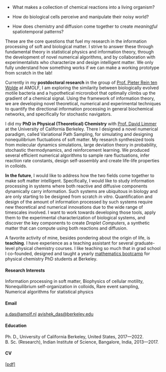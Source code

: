 - What makes a collection of chemical reactions into a living organism?

- How do biological cells perceive and manipulate their noisy world?

- How does chemistry and diffusion come together to create _meaningful_ spatiotemporal patterns?

These are the core questions that fuel my research in the information processing of soft and biological matter. I strive to answer these through fundamental theory in statistical physics and information theory, through the development of novel numerical algorithms, and by collaboration with experimentalists who characterize and design intelligent matter. We only fully understand how something works if we can make a working prototype from scratch in the lab!

Currently in my **postdoctoral research** in the group of [Prof. Pieter Rein ten Wolde](https://amolf.nl/research-groups/biochemical-networks) at AMOLF, I am exploring the similarity between biologically evolved motile bacteria and a hypothetical microrobot that optimally climbs up the gradient of a chemical signal. Using the framework of information theory, we are developing novel theoretical, numerical and experimental techniques to quantify the directional information processing in general biochemical networks, and specifically for stochastic navigators.

I did my **PhD in Physical (Theoretical) Chemistry** with [Prof. David Limmer](http://www.cchem.berkeley.edu/dtlgrp/) at the University of California Berkeley. There I designed a novel numerical paradigm, called Variational Path Sampling, for simulating and designing nonequilibrium fluctuations of soft matter. My research synthesized tools from molecular dynamics simulations, large deviation theory in probability, stochastic thermodynamics, and reinforcement learning. We produced several efficient numerical algorithms to sample rare fluctuations, infer reaction rate constants, design self-assembly and create life-life properties in colloids. 

**In the future**, I would like to address how the two fields come together to make soft matter intelligent. Specifically, I would like to study information processing in systems where both reactive and diffusive components dynamically carry information. Such systems are ubiquitous in biology and are only starting to be designed from scratch _in vitro_. Quantification and design of the amount of information processed by such systems require new theoretical and numerical innovations due to the wide range of timescales involved. I want to work towards developing those tools, apply them to the experimental characterization of biological systems, and discover the key components to create _Droplet Computers_, a synthetic matter that can compute using both reactions and diffusion.

A favorite activity of mine, besides pondering about the origin of life, is **teaching**. I have experience as a teaching assistant for several graduate-level physical chemistry courses. I like teaching so much that in grad school I co-founded, designed and taught a yearly [mathematics bootcamp](https://chemmathbootcamp.com/) for physical chemistry PhD students at Berkeley.

#### Research Interests
Information processing in soft matter, Biophysics of cellular motility, Nonequilibrium self-organization in colloids, Rare event sampling, Numerical algorithms for statistical physics

#### Email
a.das@amolf.nl
avishek_das@berkeley.edu

#### Education
Ph. D., University of California Berkeley, United States, 2017—2022.\
B. Sc. (Research), Indian Institute of Science, Bangalore, India, 2013—2017.

#### CV
[[pdf]](https://avishek-das1.github.io/pdfs/cv-full.pdf)

